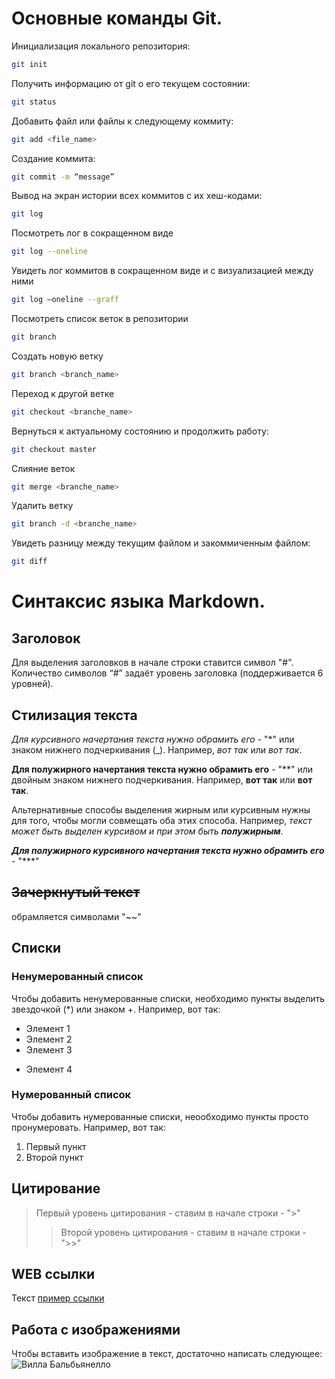 # Основные команды Git.  
Инициализация локального репозитория:  
```sh  
git init  
```  
Получить информацию от git о его текущем состоянии:  
```sh  
git status  
```  
Добавить файл или файлы к следующему коммиту:  
```sh  
git add <file_name>  
```  
Cоздание коммита:  
```sh  
git commit -m “message”  
```  
Вывод на экран истории всех коммитов с их хеш-кодами:  
```sh  
git log  
```  
Посмотреть лог в сокращенном виде  
```sh  
git log --oneline  
```  
Увидеть лог коммитов в сокращенном виде и с визуализацией между ними  
```sh  
git log –oneline --graff  
``` 
Посмотреть список веток в репозитории   
```sh 
git branch     
``` 
Создать новую ветку   
```sh 
git branch <branch_name>   
``` 
Переход к другой ветке   
```sh 
git checkout <branche_name>   
``` 
Вернуться к актуальному состоянию и продолжить работу:  
```sh  
git checkout master  
```  
Слияние веток  
```sh  
git merge <branche_name>   
```  
Удалить ветку   
```sh 
git branch -d <branche_name>  
``` 
Увидеть разницу между текущим файлом и закоммиченным файлом:  
```sh  
git diff  
```
# Синтаксис языка Markdown. 
## Заголовок 
Для выделения заголовков в начале строки ставится символ "#". Количество символов “#” задаёт уровень заголовка (поддерживается 6 уровней). 
## Стилизация текста 
*Для курсивного начертания текста нужно обрамить его* - "*" или знаком нижнего подчеркивания (_). Например, *вот так* или _вот так_. 

**Для полужирного начертания текста нужно обрамить его** - "**" или двойным знаком нижнего подчеркивания. Например, **вот так** или __вот так__. 

Альтернативные способы выделения жирным или курсивным нужны для того, чтобы могли совмещать оба этих способа. Например, _текст может быть выделен курсивом и при этом быть **полужирным**_.  

***Для полужирного курсивного начертания текста нужно обрамить его*** - "***" 
## ~~Зачеркнутый текст~~ 
обрамляется символами "~~" 
## Списки 
### Ненумерованный список 
Чтобы добавить ненумерованные списки, необходимо пункты выделить звездочкой (*) или знаком +. Например, вот так: 
* Элемент 1 
* Элемент 2 
* Элемент 3 
+ Элемент 4 
### Нумерованный список 
Чтобы добавить нумерованные списки, неообходимо пункты просто пронумеровать. Например, вот так: 
1. Первый пункт 
2. Второй пункт  
## Цитирование  
> Первый уровень цитирования - ставим в начале строки - ">"  
>> Второй уровень цитирования - ставим в начале строки - ">>"   
## WEB ссылки 
Текст [пример ссылки](http.example.com "Всплывающая подсказка") 
## Работа с изображениями 
Чтобы вставить изображение в текст, достаточно написать следующее: 
![Вилла Бальбьянелло](Villa.jpg) 